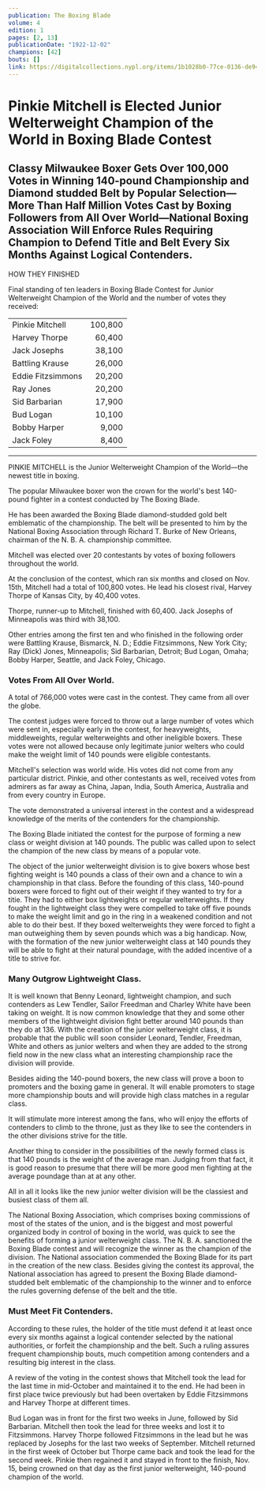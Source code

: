 ```yaml
---
publication: The Boxing Blade
volume: 4
edition: 1
pages: [2, 13]
publicationDate: "1922-12-02"
champions: [42]
bouts: []
link: https://digitalcollections.nypl.org/items/1b1028b0-77ce-0136-de94-69ac25566068#/?uuid=1b1028b0-77ce-0136-de94-69ac25566068
---
```


# Pinkie Mitchell is Elected Junior Welterweight Champion of the World in Boxing Blade Contest

## Classy Milwaukee Boxer Gets Over 100,000 Votes in Winning 140-pound Championship and Diamond studded Belt by Popular Selection—More Than Half Million Votes Cast by Boxing Followers from All Over World—National Boxing Association Will Enforce Rules Requiring Champion to Defend Title and Belt Every Six Months Against Logical Contenders.

HOW THEY FINISHED

Final standing of ten leaders in Boxing Blade Contest for Junior Welterweight Champion of the World and the number of votes they received:

|                   |         |
| :---------------- | ------: |
| Pinkie Mitchell   | 100,800 |
| Harvey Thorpe     |  60,400 |
| Jack Josephs      |  38,100 |
| Battling Krause   |  26,000 |
| Eddie Fitzsimmons |  20,200 |
| Ray Jones         |  20,200 |
| Sid Barbarian     |  17,900 |
| Bud Logan         |  10,100 |
| Bobby Harper      |   9,000 |
| Jack Foley        |   8,400 |

---

PINKIE MITCHELL is the Junior Welterweight Champion of the World—the newest title in boxing.

The popular Milwaukee boxer won the crown for the world's best 140-pound fighter in a contest conducted by The Boxing Blade.

He has been awarded the Boxing Blade diamond-studded gold belt emblematic of the championship. The belt will be presented to him by the National Boxing Association through Richard T. Burke of New Orleans, chairman of the N. B. A. championship committee.

Mitchell was elected over 20 contestants by votes of boxing followers throughout the world.

At the conclusion of the contest, which ran six months and closed on Nov. 15th, Mitchell had a total of 100,800 votes. He lead his closest rival, Harvey Thorpe of Kansas City, by 40,400 votes.

Thorpe, runner-up to Mitchell, finished with 60,400. Jack Josephs of Minneapolis was third with 38,100.

Other entries among the first ten and who finished in the following order were Battling Krause, Bismarck, N. D.; Eddie Fitzsimmons, New York City; Ray (Dick) Jones, Minneapolis; Sid Barbarian, Detroit; Bud Logan, Omaha; Bobby Harper, Seattle, and Jack Foley, Chicago.

### Votes From All Over World.

A total of 766,000 votes were cast in the contest. They came from all over the globe.

The contest judges were forced to throw out a large number of votes which were sent in, especially early in the contest, for heavyweights, middleweights, regular welterweights and other ineligible boxers. These votes were not allowed because only legitimate junior welters who could make the weight limit of 140 pounds were eligible contestants.

Mitchell's selection was world wide. His votes did not come from any particular district. Pinkie, and other contestants as well, received votes from admirers as far away as China, Japan, India, South America, Australia and from every country in Europe.

The vote demonstrated a universal interest in the contest and a widespread knowledge of the merits of the contenders for the championship.

The Boxing Blade initiated the contest for the purpose of forming a new class or weight division at 140 pounds. The public was called upon to select the champion of the new class by means of a popular vote.

The object of the junior welterweight division is to give boxers whose best fighting weight is 140 pounds a class of their own and a chance to win a championship in that class. Before the founding of this class, 140-pound boxers were forced to fight out of their weight if they wanted to try for a titie. They had to either box lightweights or regular welterweights. If they fought in the lightweight class they were compelled to take off five pounds to make the weight limit and go in the ring in a weakened condition and not able to do their best. If they boxed welterweights they were forced to fight a man outweighing them by seven pounds which was a big handicap. Now, with the formation of the new junior welterweight class at 140 pounds they will be able to fight at their natural poundage, with the added incentive of a title to strive for.

### Many Outgrow Lightweight Class.

It is well known that Benny Leonard, lightweight champion, and such contenders as Lew Tendler, Sailor Freedman and Charley White have been taking on weight. It is now common knowledge that they and some other members of the lightweight division fight better around 140 pounds than they do at 136. With the creation of the junior welterweight class, it is probable that the public will soon consider Leonard, Tendler, Freedman, White and others as junior welters and when they are added to the strong field now in the new class what an interesting championship race the division will provide.

Besides aiding the 140-pound boxers, the new class will prove a boon to promoters and the boxing game in general. It will enable promoters to stage more championship bouts and will provide high class matches in a regular class.

It will stimulate more interest among the fans, who will enjoy the efforts of contenders to climb to the throne, just as they like to see the contenders in the other divisions strive for the title.

Another thing to consider in the possibilities of the newly formed class is that 140 pounds is the weight of the average man. Judging from that fact, it is good reason to presume that there will be more good men fighting at the average poundage than at at any other.

All in all it looks like the new junior welter division will be the classiest and busiest class of them all.

The National Boxing Association, which comprises boxing commissions of most of the states of the union, and is the biggest and most powerful organized body in control of boxing in the world, was quick to see the benefits of forming a junior welterweight class. The N. B. A. sanctioned the Boxing Blade contest and will recognize the winner as the champion of the division. The National association commended the Boxing Blade for its part in the creation of the new class. Besides giving the contest its approval, the National association has agreed to present the Boxing Blade diamond-studded belt emblematic of the championship to the winner and to enforce the rules governing defense of the belt and the title.

### Must Meet Fit Contenders.

According to these rules, the holder of the title must defend it at least once every six months against a logical contender selected by the national authorities, or forfeit the championship and the belt. Such a ruling assures frequent championship bouts, much competition among contenders and a resulting big interest in the class.

A review of the voting in the contest shows that Mitchell took the lead for the last time in mid-October and maintained it to the end. He had been in first place twice previously but had been overtaken by Eddie Fitzsimmons and Harvey Thorpe at different times.

Bud Logan was in front for the first two weeks in June, followed by Sid Barbarian. Mitchell then took the lead for three weeks and lost it to Fitzsimmons. Harvey Thorpe followed Fitzsimmons in the lead but he was replaced by Josephs for the last two weeks of September. Mitchell returned in the first week of October but Thorpe came back and took the lead for the second week. Pinkie then regained it and stayed in front to the finish, Nov. 15, being crowned on that day as the first junior welterweight, 140-pound champion of the world.
